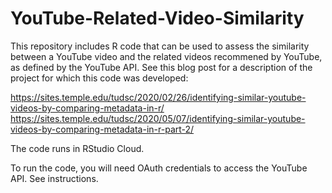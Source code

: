 # YouTube-Related-Video-Similarity
This repository includes R code that can be used to assess the similarity between a YouTube video and the related videos recommened by YouTube, as defined by the YouTube API. See this blog post for a description of the project for which this code was developed:

https://sites.temple.edu/tudsc/2020/02/26/identifying-similar-youtube-videos-by-comparing-metadata-in-r/
https://sites.temple.edu/tudsc/2020/05/07/identifying-similar-youtube-videos-by-comparing-metadata-in-r-part-2/

The code runs in RStudio Cloud. 

To run the code, you will need OAuth credentials to access the YouTube API. See instructions.
